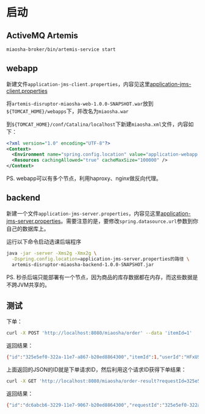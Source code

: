 # 启动

## ActiveMQ Artemis

```bash
miaosha-broker/bin/artemis-service start
```

## webapp

新建文件``application-jms-client.properties``，内容见这里[application-jms-client.properties](jms-client/src/main/resources/application-jms-client.properties)

将``artemis-disruptor-miaosha-web-1.0.0-SNAPSHOT.war``放到``${TOMCAT_HOME}/webapps``下，并改名为``miaosha.war``

到``${TOMCAT_HOME}/conf/Catalina/localhost``下新建``miaosha.xml``文件，内容如下：

```xml
<?xml version="1.0" encoding="UTF-8"?>
<Context>
  <Environment name="spring.config.location" value="application-webapp.properties的绝对路径" type="java.lang.String"/>
  <Resources cachingAllowed="true" cacheMaxSize="100000" />
</Context>
```

PS. webapp可以有多个节点，利用haproxy、nginx做反向代理。

## backend

新建一个文件``application-jms-server.properties``，内容见这里[application-jms-server.properties](jms-server/src/main/resources/application-jms-server.properties)。需要注意的是，要修改``spring.datasource.url``参数到你自己的数据库上。

运行以下命令启动选课后端程序

```bash
java -jar -server -Xms2g -Xmx2g \
  -Dspring.config.location=application-jms-server.properties的路径 \
  artemis-disruptor-miaosha-backend-1.0.0-SNAPSHOT.jar
```

PS. 秒杀后端只能部署有一个节点，因为商品的库存数据都在内存，而这些数据是不跨JVM共享的。

## 测试

下单：

```bash
curl -X POST 'http://localhost:8080/miaosha/order' --data 'itemId=1'
```

返回结果：

```bash
{"id":"325e5ef0-322a-11e7-a867-b20ed8864300","itemId":1,"userId":"HFxUS"}
```

上面返回的JSON的ID就是下单请求ID，然后利用这个请求ID获得下单结果：

```bash
curl -X GET 'http://localhost:8080/miaosha/order-result?requestId=325e5ef0-322a-11e7-a867-b20ed8864300'
```

返回结果：

```bash
{"id":"dc6abcb6-3229-11e7-9067-b20ed8864300","requestId":"325e5ef0-322a-11e7-a867-b20ed8864300","errorMessage":null,"success":true}
```
